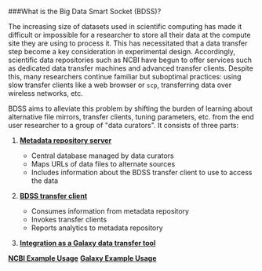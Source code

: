 ###What is the Big Data Smart Socket (BDSS)?

The increasing size of datasets used in scientific computing has made it difficult or impossible for a researcher
to store all their data at the compute site they are using to process it. This has necessitated that a data transfer
step become a key consideration in experimental design. Accordingly, scientific data repositories such as NCBI have
begun to offer services such as dedicated data transfer machines and advanced transfer clients. Despite this,
many researchers continue familiar but suboptimal practices: using slow transfer clients like a web browser or `scp`,
transferring data over wireless networks, etc.

BDSS aims to alleviate this problem by shifting the burden of learning about alternative file mirrors, transfer
clients, tuning parameters, etc. from the end user researcher to a group of "data curators". It consists of three parts:

1. **[Metadata repository server](/metadata_repository/README.md)**
   * Central database managed by data curators
   * Maps URLs of data files to alternate sources
   * Includes information about the BDSS transfer client to use to access the data

2. **[BDSS transfer client](/client/README.md)**
   * Consumes information from metadata repository
   * Invokes transfer clients
   * Reports analytics to metadata repository

3. **[Integration as a Galaxy data transfer tool](/galaxy_tool/README.md)**

**[NCBI Example Usage](NCBIexample.md)**
**[Galaxy Example Usage](/galaxy_tool/README.md)**
   


